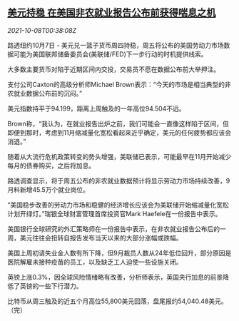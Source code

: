 <!--1633654862000-->
[美元持稳 在美国非农就业报告公布前获得喘息之机](https://cn.reuters.com/article/forex-close-1007-thur-idCNKBS2GY01S)
------

<div><i>2021-10-08T00:38:08Z</i></div><p>路透纽约10月7日 - 美元兑一篮子货币周四持稳，周五将公布的美国劳动力市场数据可能为美国联邦储备委员会(美联储/FED)下一步行动的时机提供线索。</p><p>大多数主要货币对陷于近期区间内交投，交易员不愿在数据公布前大举押注。</p><p>支付公司Caxton的高级分析师Michael Brown表示：“今天的市场是相当典型的非农就业数据公布前的沉闷。”</p><p>美元指数持平于94.199，距离上周触及的一年高位94.504不远。</p><p>Brown称，“我认为，在就业报告出炉之前，我们可能会一直像这样陷于区间，但即便到那时，考虑到11月缩减量化宽松看起来近乎确定，美元的任何疲势都应该会消退。”</p><p>随着从大流行危机政策转变的势头增强，美联储已表示，可能最早在11月开始减少每月的债券购买，之后将加息。</p><p>路透调查显示，将于周五公布的非农就业数据预计将显示劳动力市场持续改善，9月料新增45.5万个就业岗位。</p><p>“美国稳步改善的劳动力市场和稳健的经济增长应该会为美联储开始缩减量化宽松计划开绿灯。”瑞银全球财富管理首席投资官Mark Haefele在一份报告中表示。</p><p>美国银行全球研究的外汇策略师在一份报告中表示，在非农就业报告公布后的一周，美元往往会扭转自报告发布当天以来的大部分涨幅或跌幅。</p><p>美国上周初请失业金人数有所下降，但9月裁员人数从24年低位回升，部分原因是医院解雇未接种疫苗的员工，以及缺乏工人迫使一些设施关闭。</p><p>英镑上涨0.3%，因全球风险情绪略有改善，分析师表示，英国央行加息的前景降低了英镑的一些下行潜力。</p><p>比特币从周三触及的近五个月高位55,800美元回落，盘尾报约54,040.48美元。（完）</p>
